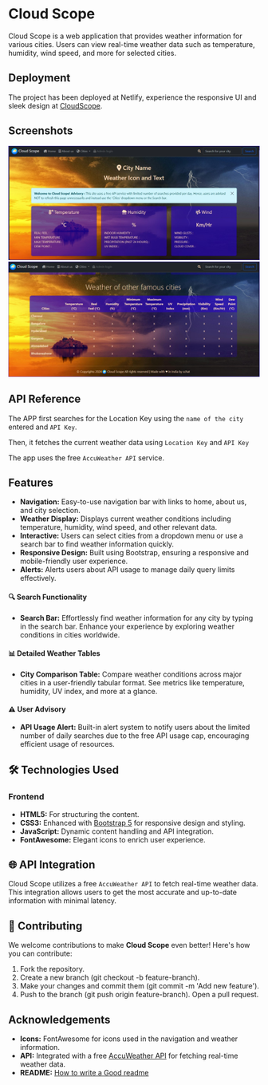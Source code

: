 
# Cloud Scope

Cloud Scope is a web application that provides weather information for various cities. Users can view real-time weather data such as temperature, humidity, wind speed, and more for selected cities.


## Deployment
The project has been deployed at Netlify, experience the responsive UI and sleek design at [CloudScope](https://cloud-scope.netlify.app/).

## Screenshots

![Cloud Scope Screenshot 1](./cloud-scope-1.jpg)
![Cloud Scope Screenshot 2](./cloud-scope-2.jpg)


## API Reference
The APP first searches for the Location Key using the ```name of the city``` entered and ```API Key```.

Then, it fetches the current weather data using ```Location Key``` and ```API Key```

The app uses the free ```AccuWeather API``` service.
## Features

- **Navigation:** Easy-to-use navigation bar with links to home, about us, and city selection.
- **Weather Display:** Displays current weather conditions including temperature, humidity, wind speed, and other relevant data.
- **Interactive:** Users can select cities from a dropdown menu or use a search bar to find weather information quickly.
- **Responsive Design:** Built using Bootstrap, ensuring a responsive and mobile-friendly user experience.
- **Alerts:** Alerts users about API usage to manage daily query limits effectively.

#### 🔍 Search Functionality

- **Search Bar:** Effortlessly find weather information for any city by typing in the search bar. Enhance your experience by exploring weather conditions in cities worldwide.

#### 📊 Detailed Weather Tables

- **City Comparison Table:** Compare weather conditions across major cities in a user-friendly tabular format. See metrics like temperature, humidity, UV index, and more at a glance.

#### ⚠️ User Advisory

- **API Usage Alert:** Built-in alert system to notify users about the limited number of daily searches due to the free API usage cap, encouraging efficient usage of resources.

## 🛠️ Technologies Used

### Frontend

- **HTML5:** For structuring the content.
- **CSS3:** Enhanced with [Bootstrap 5](https://getbootstrap.com/) for responsive design and styling.
- **JavaScript:** Dynamic content handling and API integration.
- **FontAwesome:** Elegant icons to enrich user experience.

## 🌐 API Integration

Cloud Scope utilizes a free `AccuWeather API` to fetch real-time weather data. This integration allows users to get the most accurate and up-to-date information with minimal latency.
## 🤝 Contributing
We welcome contributions to make **Cloud Scope** even better! Here's how you can contribute:

1. Fork the repository.
2. Create a new branch (git checkout -b feature-branch).
3. Make your changes and commit them (git commit -m 'Add new feature').
4. Push to the branch (git push origin feature-branch).
Open a pull request.


## Acknowledgements
- **Icons:** FontAwesome for icons used in the navigation and weather information.
- **API:** Integrated with a free [AccuWeather API](https://developer.accuweather.com/) for fetching real-time weather data.
 - **README:** [How to write a Good readme](https://readme.so/)